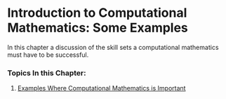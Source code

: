 # Introduction to Computational Mathematics: Some Examples

In this chapter a discussion of the skill sets a computational mathematics must have to be successful.

### Topics In this Chapter:

1. [Examples Where Computational Mathematics is Important](https://jvkoebbe.github.io/math4610/chapter01/examples)
